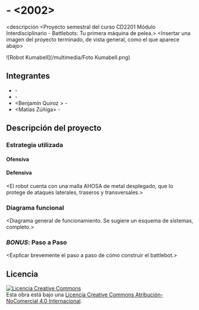 # <Kumabots> - <2002>
<descripción
<Proyecto semestral del curso CD2201 Módulo Interdisciplinario - Battlebots: Tu primera máquina de pelea.>
<Insertar una imagen del proyecto terminado, de vista general, como el que aparece abajo>

![Robot Kumabell](/multimedia/Foto Kumabell.png)



## Integrantes
- <Tomas Naza> - <FCFM>
- <Valentina Trujillo> - <FCFM>
- <Benjamín Quiroz > - <FCFM>
- <Matías Zúñiga> - <FCFM>


## Descripción del proyecto

### Estrategia utilizada
#### Ofensiva
<El arma consta de un cilindro hueco de metal que gira hacia adentro. El cilindro tiene pernos atornillados por el exterior. El ataque es frontal y al choque>

#### Defensiva
<El robot cuenta con una malla AHOSA de metal desplegado, que lo protege de ataques laterales, traseros y transversales.>

### Diagrama funcional
<Diagrama general de funcionamiento. Se sugiere un esquema de sistemas, completo.>

### *BONUS*: Paso a Paso
<Explicar brevemente el paso a paso de cómo construir el battlebot.>

## Licencia
<a rel="license" href="http://creativecommons.org/licenses/by-nc/4.0/"><img alt="Licencia Creative Commons" style="border-width:0" src="https://i.creativecommons.org/l/by-nc/4.0/88x31.png" /></a><br />Esta obra está bajo una <a rel="license" href="http://creativecommons.org/licenses/by-nc/4.0/">Licencia Creative Commons Atribución-NoComercial 4.0 Internacional</a>.
